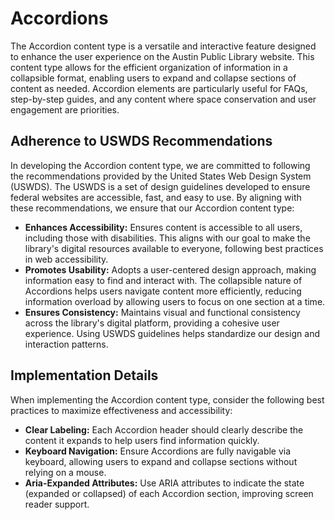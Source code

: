 
# Accordions

The Accordion content type is a versatile and interactive feature designed to enhance the user experience on the Austin Public Library website. This content type allows for the efficient organization of information in a collapsible format, enabling users to expand and collapse sections of content as needed. Accordion elements are particularly useful for FAQs, step-by-step guides, and any content where space conservation and user engagement are priorities.

## Adherence to USWDS Recommendations

In developing the Accordion content type, we are committed to following the recommendations provided by the United States Web Design System (USWDS). The USWDS is a set of design guidelines developed to ensure federal websites are accessible, fast, and easy to use. By aligning with these recommendations, we ensure that our Accordion content type:

- **Enhances Accessibility:** Ensures content is accessible to all users, including those with disabilities. This aligns with our goal to make the library's digital resources available to everyone, following best practices in web accessibility.
- **Promotes Usability:** Adopts a user-centered design approach, making information easy to find and interact with. The collapsible nature of Accordions helps users navigate content more efficiently, reducing information overload by allowing users to focus on one section at a time.
- **Ensures Consistency:** Maintains visual and functional consistency across the library's digital platform, providing a cohesive user experience. Using USWDS guidelines helps standardize our design and interaction patterns.

## Implementation Details

When implementing the Accordion content type, consider the following best practices to maximize effectiveness and accessibility:

- **Clear Labeling:** Each Accordion header should clearly describe the content it expands to help users find information quickly.
- **Keyboard Navigation:** Ensure Accordions are fully navigable via keyboard, allowing users to expand and collapse sections without relying on a mouse.
- **Aria-Expanded Attributes:** Use ARIA attributes to indicate the state (expanded or collapsed) of each Accordion section, improving screen reader support.
